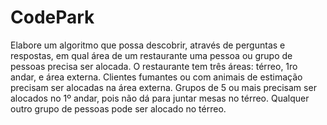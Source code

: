 # CodePark

Elabore um algoritmo que possa descobrir, através de perguntas e respostas, em qual área de um restaurante uma pessoa ou grupo de pessoas precisa ser alocada.
O restaurante tem três áreas: térreo, 1ro andar, e área externa.
Clientes fumantes ou com animais de estimação precisam ser alocadas na área externa.
Grupos de 5 ou mais precisam ser alocados no 1º andar, pois não dá para juntar mesas no térreo.
Qualquer outro grupo de pessoas pode ser alocado no térreo. 
